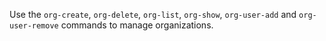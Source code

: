 Use the `org-create`, `org-delete`, `org-list`, `org-show`,
`org-user-add` and `org-user-remove` commands to manage organizations.